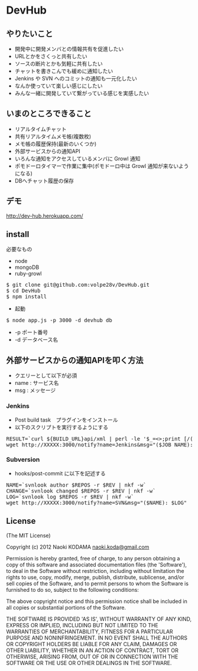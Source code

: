 # DevHub

## やりたいこと
* 開発中に開発メンバとの情報共有を促進したい
* URLとかをさくっと共有したい
* ソースの断片とかも気軽に共有したい
* チャットを書きこんでも緩めに通知したい
* Jenkins や SVN へのコミットの通知も一元化したい
* なんか使っていて楽しい感じにしたい
* みんな一緒に開発していて繋がっている感じを実感したい

## いまのところできること
* リアルタイムチャット
* 共有リアルタイムメモ帳(複数枚)
* メモ帳の履歴保持(最新のいくつか)
* 外部サービスからの通知API
* いろんな通知をアクセスしているメンバに Growl 通知
* ポモドーロタイマーで作業に集中(ポモドーロ中は Growl 通知が来ないようになる)
* DBへチャット履歴の保存

## デモ
http://dev-hub.herokuapp.com/

## install
必要なもの

* node 
* mongoDB 
* ruby-growl

<pre>
$ git clone git@github.com:volpe28v/DevHub.git
$ cd DevHub
$ npm install 
</pre>

* 起動

<pre>
$ node app.js -p 3000 -d devhub_db
</pre>
* -p ポート番号
* -d データベース名

## 外部サービスからの通知APIを叩く方法

* クエリーとして以下が必須
* name : サービス名
* msg  : メッセージ

### Jenkins
* Post build task　プラグインをインストール
* 以下のスクリプトを実行するようにする

<pre>
RESULT=`curl ${BUILD_URL}api/xml | perl -le '$_=<>;print [/<result>(.+?)</]->[0]'`
wget http://XXXXX:3000/notify?name=Jenkins&msg="($JOB_NAME): $RESULT"
</pre>

### Subversion
* hooks/post-commit に以下を記述する

<pre>
NAME=`svnlook author $REPOS -r $REV | nkf -w`
CHANGE=`svnlook changed $REPOS -r $REV | nkf -w`
LOG=`svnlook log $REPOS -r $REV | nkf -w`
wget http://XXXXX:3000/notify?name=SVN&msg="($NAME): $LOG"
</pre>

## License
(The MIT License)

Copyright (c) 2012 Naoki KODAMA <naoki.koda@gmail.com>

Permission is hereby granted, free of charge, to any person obtaining a copy of this software and associated documentation files (the 'Software'), to deal in the Software without restriction, including without limitation the rights to use, copy, modify, merge, publish, distribute, sublicense, and/or sell copies of the Software, and to permit persons to whom the Software is furnished to do so, subject to the following conditions:

The above copyright notice and this permission notice shall be included in all copies or substantial portions of the Software.

THE SOFTWARE IS PROVIDED 'AS IS', WITHOUT WARRANTY OF ANY KIND, EXPRESS OR IMPLIED, INCLUDING BUT NOT LIMITED TO THE WARRANTIES OF MERCHANTABILITY, FITNESS FOR A PARTICULAR PURPOSE AND NONINFRINGEMENT. IN NO EVENT SHALL THE AUTHORS OR COPYRIGHT HOLDERS BE LIABLE FOR ANY CLAIM, DAMAGES OR OTHER LIABILITY, WHETHER IN AN ACTION OF CONTRACT, TORT OR OTHERWISE, ARISING FROM, OUT OF OR IN CONNECTION WITH THE SOFTWARE OR THE USE OR OTHER DEALINGS IN THE SOFTWARE.

